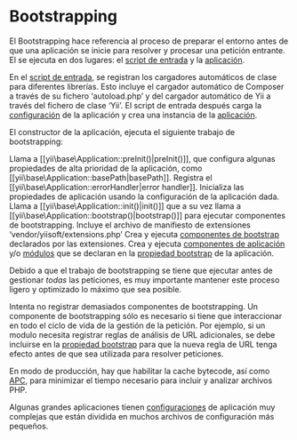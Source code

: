 Bootstrapping
=============

El Bootstrapping hace referencia al proceso de preparar el entorno antes de que una aplicación se inicie para resolver y procesar una petición entrante. El se ejecuta en dos lugares: el [script de entrada](structure-entry-scripts.md) y la [aplicación](structure-applications.md).

En el [script de entrada](structure-entry-scripts.md), se registran los cargadores automáticos de clase para diferentes librerías. Esto incluye el cargador automático de Composer a través de su fichero ‘autoload.php’ y del cargador automático de Yii a través del fichero de clase ‘Yii’. El script de entrada después carga la [configuración](concept-configurations.md) de la aplicación y crea una instancia de la [aplicación](structure-applications.md).

El constructor de la aplicación, ejecuta el siguiente trabajo de bootstrapping:

Llama a [[yii\base\Application::preInit()|preInit()]], que configura algunas propiedades de alta prioridad de la aplicación, como [[yii\base\Application::basePath|basePath]].
Registra el [[yii\base\Application::errorHandler|error handler]].
Inicializa las propiedades de aplicación usando la configuración de la aplicación dada.
Llama a [[yii\base\Application::init()|init()]] que a su vez llama a [[yii\base\Application::bootstrap()|bootstrap()]] para ejecutar componentes de bootstrapping.
Incluye el archivo de manifiesto de extensiones ‘vendor/yiisoft/extensions.php’
Crea y ejecuta [componentes de bootstrap](structure-extensions.md#bootstrapping-classes) declarados por las extensiones. 
Crea y ejecuta [componentes de aplicación](structure-application-components.md) y/o [módulos](structure-modules.md) que se declaran en la [propiedad bootstrap](structure-applications.md#bootstrap) de la aplicación.

Debido a que el trabajo de bootstrapping se tiene que ejecutar antes de gestionar *todas* las peticiones, es muy importante mantener este proceso ligero y optimizado lo máximo que sea posible.

Intenta no registrar demasiados componentes de bootstrapping. Un componente de bootstrapping sólo es necesario si tiene que interaccionar en todo el ciclo de vida de la gestión de la petición. Por ejemplo, si un modulo necesita registrar reglas de análisis de URL adicionales, se debe incluirse en la [propiedad bootstrap](structure-applications.md#bootstrap) para que la nueva regla de URL tenga efecto antes de que sea utilizada para resolver peticiones.

En modo de producción, hay que habilitar la cache bytecode, así como [APC](https://php.net/manual/es/book.apc.php), para minimizar el tiempo necesario para incluir y analizar archivos PHP.

Algunas grandes aplicaciones tienen [configuraciones](concept-configurations.md) de aplicación muy complejas que están dividida en muchos archivos de configuración más pequeños.
